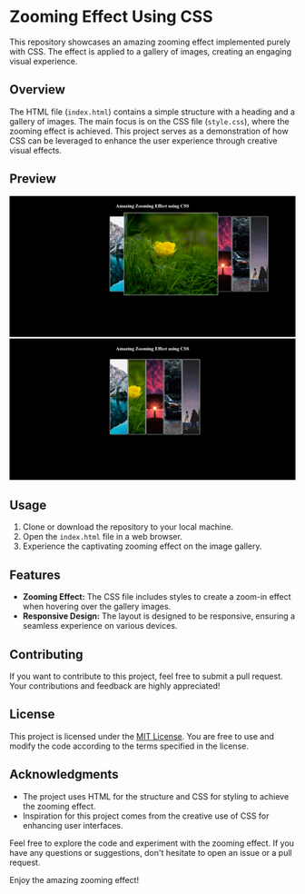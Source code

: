 # Zooming Effect Using CSS

This repository showcases an amazing zooming effect implemented purely with CSS. The effect is applied to a gallery of images, creating an engaging visual experience.

## Overview

The HTML file (`index.html`) contains a simple structure with a heading and a gallery of images. The main focus is on the CSS file (`style.css`), where the zooming effect is achieved. This project serves as a demonstration of how CSS can be leveraged to enhance the user experience through creative visual effects.

## Preview

![Alt text](./images/preview-after.png)
![Zooming Effect](./images/preview-before.png)

## Usage

1. Clone or download the repository to your local machine.
2. Open the `index.html` file in a web browser.
3. Experience the captivating zooming effect on the image gallery.

## Features

- **Zooming Effect:** The CSS file includes styles to create a zoom-in effect when hovering over the gallery images.
- **Responsive Design:** The layout is designed to be responsive, ensuring a seamless experience on various devices.

## Contributing

If you want to contribute to this project, feel free to submit a pull request. Your contributions and feedback are highly appreciated!

## License

This project is licensed under the [MIT License](LICENSE). You are free to use and modify the code according to the terms specified in the license.

## Acknowledgments

- The project uses HTML for the structure and CSS for styling to achieve the zooming effect.
- Inspiration for this project comes from the creative use of CSS for enhancing user interfaces.

Feel free to explore the code and experiment with the zooming effect. If you have any questions or suggestions, don't hesitate to open an issue or a pull request.

Enjoy the amazing zooming effect!

